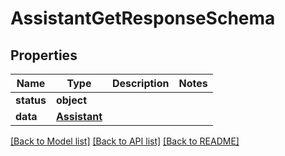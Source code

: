 # AssistantGetResponseSchema

## Properties
Name | Type | Description | Notes
------------ | ------------- | ------------- | -------------
**status** | **object** |  | 
**data** | [**Assistant**](Assistant.md) |  | 

[[Back to Model list]](../README.md#documentation-for-models) [[Back to API list]](../README.md#documentation-for-api-endpoints) [[Back to README]](../README.md)

